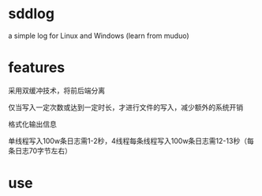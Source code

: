 # sddlog

a simple log for Linux and Windows
(learn from muduo)

# features

  采用双缓冲技术，将前后端分离
  
  仅当写入一定次数或达到一定时长，才进行文件的写入，减少额外的系统开销
  
  格式化输出信息

  单线程写入100w条日志需1-2秒，4线程每条线程写入100w条日志需12-13秒（每条日志70字节左右）
  
# use
